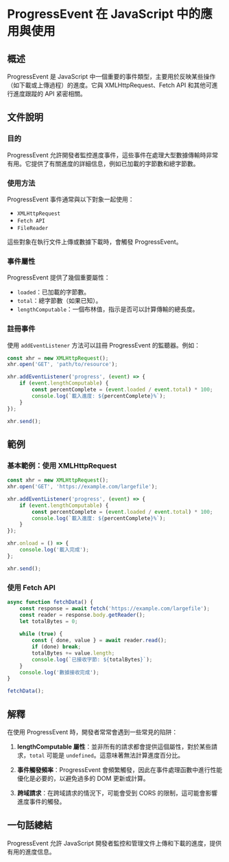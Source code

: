 <!--
Meta Description: # ProgressEvent 在 JavaScript 中的應用與使用 ## 概述 ProgressEvent 是 JavaScript 中一個重要的事件類型，主要用於反映某些操作（如下載或上傳過程）的進度。它與 XMLHttpRequest、Fetch API 和其他可進行進度跟蹤的 API 紧...
Meta Keywords: progressevent, xhr, event, const, javascript
-->

# ProgressEvent 在 JavaScript 中的應用與使用

## 概述
ProgressEvent 是 JavaScript 中一個重要的事件類型，主要用於反映某些操作（如下載或上傳過程）的進度。它與 XMLHttpRequest、Fetch API 和其他可進行進度跟蹤的 API 紧密相關。

## 文件說明

### 目的
ProgressEvent 允許開發者監控進度事件，這些事件在處理大型數據傳輸時非常有用。它提供了有關進度的詳細信息，例如已加載的字節數和總字節數。

### 使用方法
ProgressEvent 事件通常與以下對象一起使用：

- `XMLHttpRequest`
- `Fetch API`
- `FileReader`

這些對象在執行文件上傳或數據下載時，會觸發 ProgressEvent。

### 事件屬性
ProgressEvent 提供了幾個重要屬性：
- `loaded`：已加載的字節數。
- `total`：總字節數（如果已知）。
- `lengthComputable`：一個布林值，指示是否可以計算傳輸的總長度。

### 註冊事件
使用 `addEventListener` 方法可以註冊 ProgressEvent 的監聽器。例如：

```javascript
const xhr = new XMLHttpRequest();
xhr.open('GET', 'path/to/resource');

xhr.addEventListener('progress', (event) => {
    if (event.lengthComputable) {
        const percentComplete = (event.loaded / event.total) * 100;
        console.log(`載入進度: ${percentComplete}%`);
    }
});

xhr.send();
```

## 範例

### 基本範例：使用 XMLHttpRequest
```javascript
const xhr = new XMLHttpRequest();
xhr.open('GET', 'https://example.com/largefile');

xhr.addEventListener('progress', (event) => {
    if (event.lengthComputable) {
        const percentComplete = (event.loaded / event.total) * 100;
        console.log(`載入進度: ${percentComplete}%`);
    }
});

xhr.onload = () => {
    console.log('載入完成');
};

xhr.send();
```

### 使用 Fetch API
```javascript
async function fetchData() {
    const response = await fetch('https://example.com/largefile');
    const reader = response.body.getReader();
    let totalBytes = 0;
    
    while (true) {
        const { done, value } = await reader.read();
        if (done) break;
        totalBytes += value.length;
        console.log(`已接收字節: ${totalBytes}`);
    }
    console.log('數據接收完成');
}

fetchData();
```

## 解釋
在使用 ProgressEvent 時，開發者常常會遇到一些常見的陷阱：

1. **lengthComputable 屬性**：並非所有的請求都會提供這個屬性，對於某些請求，`total` 可能是 `undefined`。這意味著無法計算進度百分比。

2. **事件觸發頻率**：ProgressEvent 會頻繁觸發，因此在事件處理函數中進行性能優化是必要的，以避免過多的 DOM 更新或計算。

3. **跨域請求**：在跨域請求的情況下，可能會受到 CORS 的限制，這可能會影響進度事件的觸發。

## 一句話總結
ProgressEvent 允許 JavaScript 開發者監控和管理文件上傳和下載的進度，提供有用的進度信息。